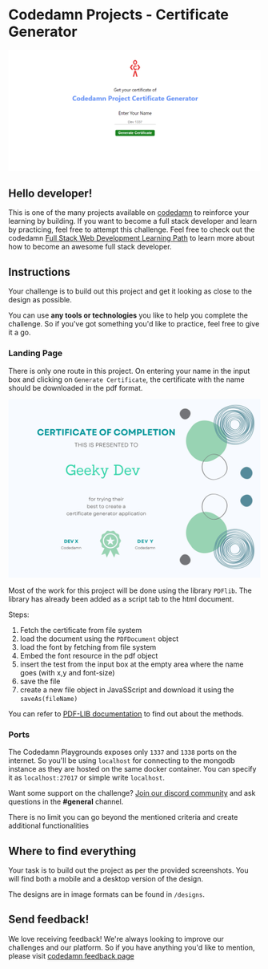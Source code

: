 # Codedamn Projects - Certificate Generator
![main image](https://raw.githubusercontent.com/codedamn-projects/Certificate-Generator/master/designs/Codedamn%20Certificate%20Generator%20Home%20Page%20%5BDesktop%5D.png)

## Hello developer!

This is one of the many projects available on [codedamn](https://codedamn.com/projects) to reinforce your learning by building. If you want to become a full stack developer and learn by practicing, feel free to attempt this challenge. Feel free to check out the codedamn [Full Stack Web Development Learning Path](https://codedamn.com/learning-paths/fullstack) to learn more about how to become an awesome full stack developer.


## Instructions

Your challenge is to build out this project and get it looking as close to the design as possible.

You can use **any tools or technologies** you like to help you complete the challenge. So if you've got something you'd like to practice, feel free to give it a go.

### Landing Page 

There is only one route in this project. On entering your name in the input box and clicking on `Generate Certificate`, the certificate with the name should be downloaded in the pdf format. 

![certificate](https://raw.githubusercontent.com/codedamn-projects/Certificate-Generator/master/designs/Certificate%20Image.jpg)


Most of the work for this project will be done using the library `PDFlib`.
The library has already been added as a script tab to the html document. 

Steps: 
1. Fetch the certificate from file system 
2. load the document using the `PDFDocument` object
3. load the font by fetching from file system
4. Embed the font resource in the pdf object
5. insert the test from the input box at the empty area where the name goes (with x,y and font-size)
6. save the file 
7. create a new file object in JavaSScript and download it using the `saveAs(fileName)` 

You can refer to  [PDF-LIB documentation](https://pdf-lib.js.org/) to find out about the methods. 
### Ports 
The Codedamn Playgrounds exposes only `1337` and `1338` ports on the internet. So you'll be using `localhost` for connecting to the mongodb instance as they are hosted on the same docker container. You can specify it as `localhost:27017` or simple write `localhost`. 


Want some support on the challenge? [Join our discord community](https://cdm.sh/discord) and ask questions in the **#general** channel.

There is no limit you can go beyond the mentioned criteria and create additional functionalities

## Where to find everything

Your task is to build out the project as per the provided screenshots. You will find both a mobile and a desktop version of the design.

The designs are in image formats can be found in `/designs`.

## Send feedback!

We love receiving feedback! We're always looking to improve our challenges and our platform. So if you have anything you'd like to mention, please visit [codedamn feedback page](https://codedamn.com/contact)
